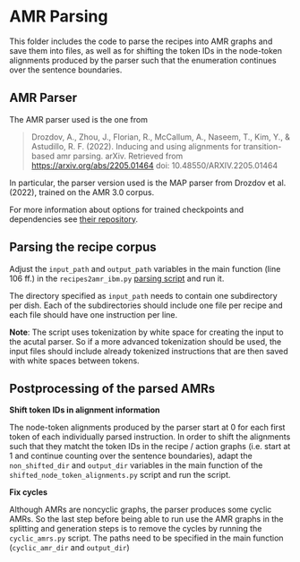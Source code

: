 # AMR Parsing

This folder includes the code to parse the recipes into AMR graphs and save them into files, as well as for shifting the token IDs in the node-token alignments 
produced by the parser such that the enumeration continues over the sentence boundaries. 

## AMR Parser

The AMR parser used is the one from 

> Drozdov, A., Zhou, J., Florian, R., McCallum, A., Naseem, T., Kim, Y., & Astudillo, R. F. (2022). Inducing and using alignments for 
> transition-based amr parsing. arXiv. Retrieved from https://arxiv.org/abs/2205.01464 doi: 10.48550/ARXIV.2205.01464

In particular, the parser version used is the MAP parser from Drozdov et al. (2022), trained on the AMR 3.0 corpus. 

For more information about options for trained checkpoints and dependencies see [their repository](https://github.com/IBM/transition-amr-parser#trained-checkpoints).

## Parsing the recipe corpus

Adjust the `input_path` and `output_path` variables in the main function (line 106 ff.) in the `recipes2amr_ibm.py` [parsing script](https://github.com/interactive-cookbook/recipe-generation/blob/main/amr_parsing/recipes2amr_ibm.py) and run it. 

The directory specified as `input_path` needs to contain one subdirectory per dish. Each of the subdirectories should include one file per recipe and each file should have one instruction per line. 

**Note**: The script uses tokenization by white space for creating the input to the acutal parser. So if a more advanced tokenization should be used, the input files should include already tokenized instructions that are then saved with white spaces between tokens. 

## Postprocessing of the parsed AMRs

**Shift token IDs in alignment information**

The node-token alignments produced by the parser start at 0 for each first token of each individually parsed instruction. In order to shift the alignments such that they matcht the token IDs in the recipe / action graphs (i.e. start at 1 and continue counting over the sentence boundaries), adapt the `non_shifted_dir` and `output_dir` variables in the main function of the `shifted_node_token_alignments.py` script and run the script.

**Fix cycles**

Although AMRs are noncyclic graphs, the parser produces some cyclic AMRs. So the last step before being able to run use the AMR graphs in the splitting and generation steps is to remove the cycles by running the `cyclic_amrs.py` script. The paths need to be specified in the main function (`cyclic_amr_dir` and `output_dir`)
